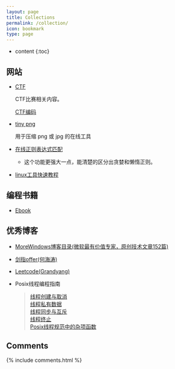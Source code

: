 ```yaml
---
layout: page
title: Collections
permalink: /collection/
icon: bookmark
type: page
---
```


* content
{:toc}

## 网站

* [CTF](https://ctf-wiki.github.io/ctf-wiki)

    CTF比赛相关内容。
    
  [CTF编码](http://ctf.ssleye.com/)
    
* [tiny png](https://tinypng.com/)

    用于压缩 png 或 jpg 的在线工具

* [在线正则表达式匹配](https://regex101.com/)
    - 这个功能更强大一点，能清楚的区分出贪婪和懒惰正则。

* [linux工具快速教程](https://linuxtools-rst.readthedocs.io/zh_CN/latest/)


## 编程书籍
* [Ebook](https://github.com/EbookFoundation/free-programming-books/blob/master/free-programming-books-zh.md)


## 优秀博客
* [MoreWindows博客目录(微软最有价值专家，原创技术文章152篇)](http://blog.csdn.net/morewindows/article/details/17488865)

* [剑指offer(何海涛)](http://zhedahht.blog.163.com/)

* [Leetcode(Grandyang)](http://www.cnblogs.com/grandyang/)

* Posix线程编程指南
  >[线程创建与取消](https://www.ibm.com/developerworks/cn/linux/thread/posix_threadapi/part1/index.html)  
  >[线程私有数据](https://www.ibm.com/developerworks/cn/linux/thread/posix_threadapi/part2/index.html)  
  >[线程同步与互斥](https://www.ibm.com/developerworks/cn/linux/thread/posix_threadapi/part3/index.html)   
  >[线程终止](https://www.ibm.com/developerworks/cn/linux/thread/posix_threadapi/part4/index.html)   
  >[Posix线程规范中的杂项函数](https://www.ibm.com/developerworks/cn/linux/thread/posix_threadapi/part5/index.html)

## Comments

{% include comments.html %}
